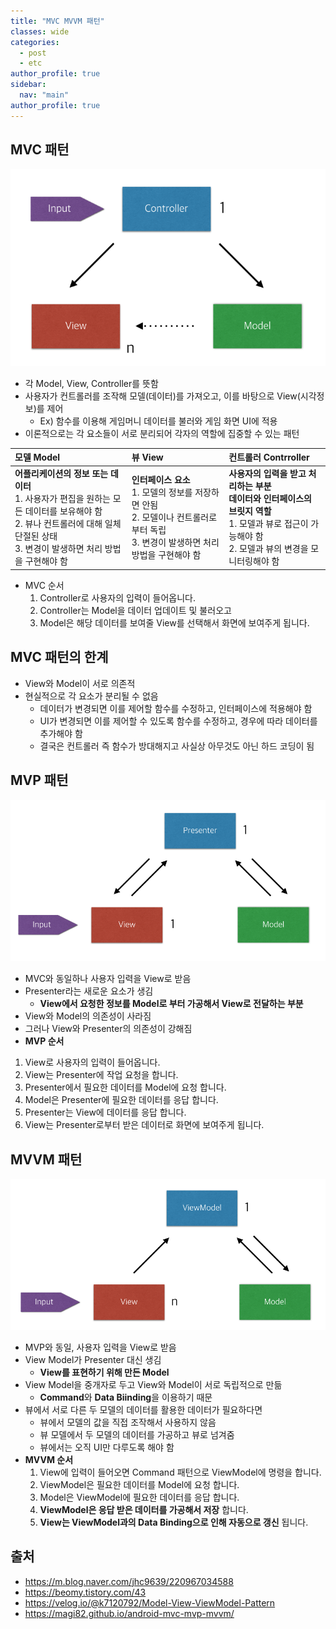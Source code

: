 ```yaml
---
title: "MVC MVVM 패턴"
classes: wide
categories: 
  - post
  - etc
author_profile: true
sidebar:
  nav: "main"
author_profile: true
---
```


## MVC 패턴
![post_thumbnail](/assets/images/mvc.png)

* 각 Model, View, Controller를 뜻함
* 사용자가 컨트롤러를 조작해 모델(데이터)를 가져오고, 이를 바탕으로 View(시각정보)를 제어
  * Ex) 함수를 이용해 게임머니 데이터를 불러와 게임 화면 UI에 적용
* 이론적으로는 각 요소들이 서로 분리되어 각자의 역할에 집중할 수 있는 패턴

|**모델 Model**|**뷰 View**|**컨트롤러 Contrroller**|
|:---|:---|:---|
|**어플리케이션의 정보 또는 데이터**<br/>1. 사용자가 편집을 원하는 모든 데이터를 보유해야 함<br/>2. 뷰나 컨트롤러에 대해 일체 단절된 상태<br/>3. 변경이 발생하면 처리 방법을 구현해야 함|**인터페이스 요소**<br/>1. 모델의 정보를 저장하면 안됨<br/>2. 모델이나 컨트롤러로부터 독립<br/>3. 변경이 발생하면 처리 방법을 구현해야 함|**사용자의 입력을 받고 처리하는 부분**<br/>**데이터와 인터페이스의 브릿지 역할**<br/>1. 모델과 뷰로 접근이 가능해야 함<br/>2. 모델과 뷰의 변경을 모니터링해야 함|

* MVC 순서
  1. Controller로 사용자의 입력이 들어옵니다.
  2. Controller는 Model을 데이터 업데이트 및 불러오고
  3. Model은 해당 데이터를 보여줄 View를 선택해서 화면에 보여주게 됩니다.

## MVC 패턴의 한계
* View와 Model이 서로 의존적
* 현실적으로 각 요소가 분리될 수 없음
  * 데이터가 변경되면 이를 제어할 함수를 수정하고, 인터페이스에 적용해야 함
  * UI가 변경되면 이를 제어할 수 있도록 함수를 수정하고, 경우에 따라 데이터를 추가해야 함
  * 결국은 컨트롤러 즉 함수가 방대해지고 사실상 아무것도 아닌 하드 코딩이 됨

## MVP 패턴
![post_thumbnail](/assets/images/mvp.png)

* MVC와 동일하나 사용자 입력을 View로 받음
* Presenter라는 새로운 요소가 생김
  * **View에서 요청한 정보를 Model로 부터 가공해서 View로 전달하는 부분**
* View와 Model의 의존성이 사라짐
* 그러나 View와 Presenter의 의존성이 강해짐
* **MVP 순서**
1. View로 사용자의 입력이 들어옵니다.
2. View는 Presenter에 작업 요청을 합니다.
3. Presenter에서 필요한 데이터를 Model에 요청 합니다.
4. Model은 Presenter에 필요한 데이터를 응답 합니다.
5. Presenter는 View에 데이터를 응답 합니다.
6. View는 Presenter로부터 받은 데이터로 화면에 보여주게 됩니다.

## MVVM 패턴
![post_thumbnail](/assets/images/mvvm.png)

* MVP와 동일, 사용자 입력을 View로 받음
* View Model가 Presenter 대신 생김
  * **View를 표현하기 위해 만든 Model**
* View Model을 중개자로 두고 View와 Model이 서로 독립적으로 만듦
  * **Command**와 **Data Biinding**을 이용하기 때문
* 뷰에서 서로 다른 두 모델의 데이터를 활용한 데이터가 필요하다면
  * 뷰에서 모델의 값을 직접 조작해서 사용하지 않음
  * 뷰 모델에서 두 모델의 데이터를 가공하고 뷰로 넘겨줌
  * 뷰에서는 오직 UI만 다루도록 해야 함
* **MVVM 순서**
  1. View에 입력이 들어오면 Command 패턴으로 ViewModel에 명령을 합니다.
  2. ViewModel은 필요한 데이터를 Model에 요청 합니다.
  3. Model은 ViewModel에 필요한 데이터를 응답 합니다.
  4. **ViewModel은 응답 받은 데이터를 가공해서 저장** 합니다.
  5. **View는 ViewModel과의 Data Binding으로 인해 자동으로 갱신** 됩니다.

## 출처
* <https://m.blog.naver.com/jhc9639/220967034588>
* <https://beomy.tistory.com/43>
* <https://velog.io/@k7120792/Model-View-ViewModel-Pattern>
* <https://magi82.github.io/android-mvc-mvp-mvvm/>